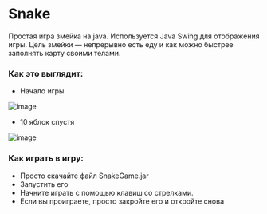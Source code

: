 # Snake

Простая игра змейка на java. Используется Java Swing для отображения игры. Цель змейки — непрерывно есть еду и как можно быстрее заполнять карту своими телами.

### Как это выглядит:

- Начало игры
  
![image](https://github.com/ksevvi/Snake/assets/109472082/f3dda7e0-5d95-4645-b31c-5e5a6cd09639)

- 10 яблок спустя
  
![image](https://github.com/ksevvi/Snake/assets/109472082/70f24fd2-b20f-443c-8092-50a59271cd2c)

### Как играть в игру:
- Просто скачайте файл SnakeGame.jar
- Запустить его
- Начните играть с помощью клавиш со стрелками.
- Если вы проиграете, просто закройте его и откройте снова

